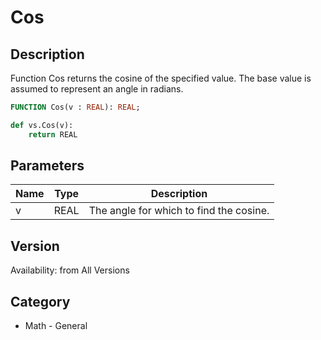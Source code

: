 # Cos

## Description
Function Cos returns the cosine of the specified value. The base value is assumed to represent an angle in radians.

```pascal
FUNCTION Cos(v : REAL): REAL;
```

```python
def vs.Cos(v):
    return REAL
```

## Parameters
|Name|Type|Description|
|---|---|---|
|v|REAL|The angle for which to find the cosine.|

## Version
Availability: from All Versions

## Category
* Math - General

